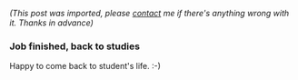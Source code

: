 *(This post was imported, please [contact](#/contact) me if there's anything wrong with it. Thanks in advance)*

<div class="entry-body">
<h3>Job finished, back to studies</h3>
<p>
	Happy to come back to student's life. :-)
</p>
</div>
